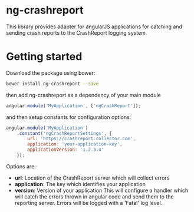 # ng-crashreport
This library provides adapter for angularJS applications for catching and sending crash reports to the CrashReport logging system.

# Getting started
Download the package using bower:
```bash
bower install ng-crashreport --save
```
then add ng-crashreport as a dependency of your main module
```js
angular.module('MyApplication', ['ngCrashReport']);
```
and then setup constants for configuration options:
```js
angular.module('MyApplication')
    .constant('ngCrashReportSettings', {
		url: 'https://crashreport.collector.com',
		application: 'your-application-key',
		applicationVersion: '1.2.3.4'
	});
```
Options are:
* **url**: Location of the CrashReport server which will collect errors
* **application**: The key which identifies your application
* **version**: Version of your application
This will configure a handler which will catch the errors thrown in angular code and send them to the reporting server. Errors will be logged with a 'Fatal' log level.
